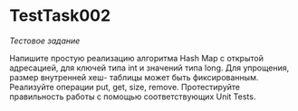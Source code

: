 # TestTask002
*Тестовое задание*

Напишите простую реализацию алгоритма Hash Map с открытой адресацией, для ключей типа int и значений типа long. Для упрощения, размер внутренней хеш- таблицы может быть фиксированным. Реализуйте операции put, get, size, remove. Протестируйте правильность работы с помощью соответствующих Unit Tests.

